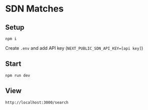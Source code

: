 # SDN Matches

## Setup

`npm i`

Create `.env` and add API key (`NEXT_PUBLIC_SDN_API_KEY=[api key]`)

## Start

`npm run dev`

## View

`http://localhost:3000/search`
